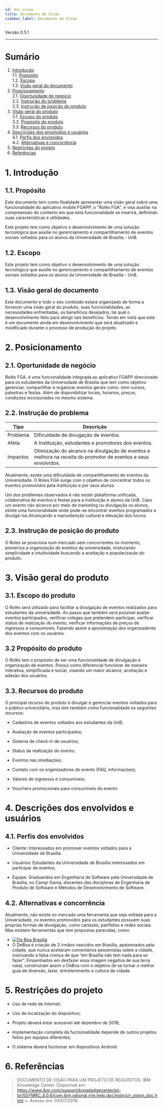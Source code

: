 ```yaml
---
id: doc_visao
title: Documento de Visão
sidebar_label: Documento de Visão
---
```


Versão 0.5.1
___

# Sumário

1. [Introdução](#id1)</br>
	1.1. [Propósito](#id11) </br>
	1.2. [Escopo](#id12) </br>
	1.3. [Visão geral do documento](#id13) </br>
2. [Posicionamento](#id2) </br>
	2.1. [Oportunidade de negócio](#id21) </br>
	2.2. [Instrução do problema](#id22) </br>
	2.3. [Instrução de posição do produto](#id23) </br>
3. [Visão geral do produto](#id3) </br>
	3.1. [Escopo do produto](#id31) </br>
	3.2. [Propósito do produto](#id32) </br>
	3.3. [Recursos do produto](#id33) </br>
4. [Descrições dos envolvidos e usuários](#id4) </br>
	4.1. [Perfis dos envolvidos](#id41) </br>
	4.2. [Alternativas e concorrência](#id42) </br>
5. [Restrições do projeto](#id5) </br>
6. [Referências](#id6) </br>

# 1. <a name='id1'> Introdução </a>

## 1.1. <a name='id11'> Propósito </a>

<p> Este documento tem como finalidade apresentar uma visão geral sobre uma funcionalidade do aplicativo mobile FGAPP, o "Rolês FGA", e visa auxiliar na compreensão  do contexto em que esta funcionalidade se inserirá, definindo suas características e utilidades. </p>
<p> Este projeto tem como objetivo o desenvolvimento de uma solução tecnológica que auxilie no gerenciamento e compartilhamento de eventos sociais voltados para os alunos da Universidade de Brasília - UnB.</p>

## 1.2. <a name='id12'> Escopo </a>

<p> Este projeto tem como objetivo o desenvolvimento de uma solução tecnológica que auxilie no gerenciamento e compartilhamento de eventos sociais voltados para os alunos da Universidade de Brasília - UnB.</p>

## 1.3. <a name='id13'> Visão geral do documento </a>

<p> Este documento e todo o seu conteúdo estará organizado de forma a fornecer uma visão geral do produto, suas funcionalidades, as necessidades enfrentadas, os benefícios desejados, tal qual o desenvolvimento feito para atingir tais benefícios. Tendo em vista que este é um documento ainda em desenvolvimento que será atualizado e modificado durante o processo de produção do projeto.
</p>

# 2. <a name='id2'> Posicionamento </a>

## 2.1. <a name='id21'> Oportunidade de negócio </a>
<p>	Rolês FGA, é uma funcionalidade integrada ao aplicativo FGAPP direcionado para os estudantes da Universidade de Brasília que tem como objetivo gerenciar, compartilhar e organizar eventos gerais como: mini-cursos, palestras e festas. Além de  disponibilizar locais, horarios, preços, condições incorporados no mesmo sistema. </p>

## 2.2. <a name='id22'> Instrução do problema </a>
| Tipo | Descrição |
| --- | --- |
| Problema | Dificuldade de divugação de eventos. |
| Afeta | A Instituição, estudantes e promotores dos eventos. |
| Impactos | Otimização do alcance na divulgação de eventos e melhora na receita do promotor de eventos e seus envolvidos. |

<p>Atualmente, existe uma dificuldade de compartilhamento de eventos da Universidade. O Roles FGA surge com o objetivo de concentrar todos os eventos promovidos pela instituição e por seus alunos.</p>

<p/>Um dos problemas observados é não existir plataforma unificada, colaborativa de eventos e festas para a instituição e alunos da UnB. Caso um evento não alcance por meio de marketing ou divulgação os alunos, existe uma funcionalidade onde pode-se encontrar eventos programados e divulgá-los.Alcançando a manuntenção cultural e elevação dos lucros.</p>

## 2.3. <a name='id23'> Instrução de posição do produto </a>

<p>O Roles se posiciona num mercado sem concorrentes no momento, pioneiriza a organização de eventos da universidade, misturando simplicidade e intuitividade buscando a aceitação e popularização do produto.</p>

# 3. <a name='id3'> Visão geral do produto </a>

## 3.1. <a name='id31'> Escopo do produto </a>

O Rolês será utilizado para facilitar a divulgação de eventos realizados para estudantes da universidade. Ao passo que também será possível avaliar eventos participados, verificar colegas que pretendem participar, verificar status de realização do evento, verificar informações de preços de ingressos e consumiveis. Fazendo assim a aproximação dos organizadores dos eventos com os usuários.

## 3.2 <a name='id32'> Propósito do produto </a>

<p>O Rolês tem o propósito de ser uma funcionalidade de divulgação e organização de eventos. Possui como diferencial funcionar de maneira interativa, simplificada e social, visando um maior alcance, aceitação e adesão dos usuários.</p>

## 3.3. <a name='id33'> Recursos do produto </a>
<p>O principal recurso do produto é divulgar e gerenciar eventos voltados para o público universitário, mas tem também como funcionalidade os seguintes recursos:</p>

 * Cadastros de eventos voltados aos estudantes da UnB;

 * Avaliação de eventos participados;

 * Sistema de check-in de usuários;

 * Status da realização do evento;

 * Eventos nas imediações;

 * Contato com os organizadores do evento (FAQ, informações);

 * Valores de ingressos e consumíveis;

 * Vouchers promocionais para consumíveis do evento.

# 4. <a name='id4'> Descrições dos envolvidos e usuários </a>

## 4.1. <a name='id41'> Perfis dos envolvidos </a>

* Cliente: Interessados em promover eventos voltados para a Universidade de Brasília.

* Usuários: Estudantes da Universidade de Brasília interessados em participar de eventos.

* Equipe: Graduandos em Engenharia de Software pela Universidade de Brasília, no Campi Gama, discentes das disciplinas de Engenharia de Produto de Software e Métodos de Desenvolvimento de Software.

## 4.2. <a name='id42'> Alternativas e concorrência </a>

<p>Atualmente, não existe no mercado uma ferramenta que seja voltada para a Universidade, os eventos promovidos para os estudantes possuem suas proprias formas de divulgação, como cartazes, panfletos e redes sociais.
Mas existem ferramentas que tem propostas parecidas, como:</p>

* [![De Boa Brasília](http://cdn.deboa.com/logo/cropped-Logo-DeBoa.png)](http://brasilia.deboa.com/)
 * O DeBoa é criação de 3 irmãos nascidos em Brasília, apaixonados pela cidade, que nunca aceitaram comentários pessimistas sobre a cidade, insinuando a falsa crença de que “em Brasília não tem nada para se fazer”. Empenhados em desfazer essa imagem negativa de sua terra natal, construíram assim o DeBoa com o objetivo de se tornar o melhor guia de diversão, lazer, entretenimento e cultura da cidade.

# 5. <a name='id5'> Restrições do projeto </a>

* Uso de rede de Internet;

* Uso de localização do dispositivo;

* Projeto deverá estar acessível até dezembro de 2018;

* Implementação completa da fucnionalidade depende de outros projetos fetios por equipes diferentes;

* O sistema deverá fucnionar em dispositivos Android.

# 6. <a name='id6'> Referências </a>

> DOCUMENTO DE VISÃO PARA UM PROJETO DE REQUISITOS. IBM Knowledge Center. Disponível em: https://www.ibm.com/support/knowledgecenter/pt-br/SSYMRC_4.0.6/com.ibm.rational.rrm.help.doc/topics/r_vision_doc.html >. Acesso em: 03/07/2018.
